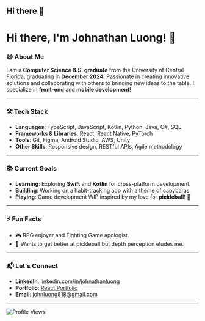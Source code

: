## Hi there 👋

<!--
**johnathanluong/johnathanluong** is a ✨ _special_ ✨ repository because its `README.md` (this file) appears on your GitHub profile.

Here are some ideas to get you started:

- 🔭 I’m currently working on ...
- 🌱 I’m currently learning ...
- 👯 I’m looking to collaborate on ...
- 🤔 I’m looking for help with ...
- 💬 Ask me about ...
- 📫 How to reach me: ...
-  Pronouns: ...
-  Fun fact: ...
-->


# Hi there, I'm Johnathan Luong! 👋

### 😄 About Me
I am a **Computer Science B.S. graduate** from the University of Central Florida, graduating in **December 2024**. Passionate in creating innovative solutions and collaborating with others to bringing new ideas to the table. I specialize in **front-end** and **mobile development**!

---

### 🛠️ Tech Stack
- **Languages**: TypeScript, JavaScript, Kotlin, Python, Java, C#, SQL
- **Frameworks & Libraries**: React, React Native, PyTorch
- **Tools**: Git, Figma, Android Studio, AWS, Unity
- **Other Skills**: Responsive design, RESTful APIs, Agile methodology

---

### 📚 Current Goals
- **Learning**: Exploring **Swift** and **Kotlin** for cross-platform development.
- **Building**: Working on a habit-tracking app with a theme of capybaras.
- **Playing**: Game development WIP inspired by my love for **pickleball**! 🏓


---

### ⚡ Fun Facts
- 🎮 RPG enjoyer and Fighting Game apologist.
- 🏓 Wants to get better at pickleball but depth perception eludes me.

---

### 📬 Let's Connect
- **LinkedIn**: [linkedin.com/in/johnathanluong](#)
- **Portfolio**: [React Portfolio](https://johnathanluong.github.io/react-portfolio/)
- **Email**: johnluong818@gmail.com
---

![Profile Views](https://komarev.com/ghpvc/?username=johnathanluong&color=blue)


